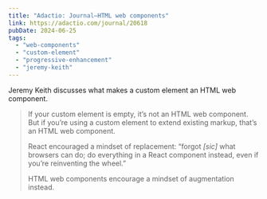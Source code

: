```yaml
---
title: "Adactio: Journal—HTML web components"
link: https://adactio.com/journal/20618
pubDate: 2024-06-25
tags:
  - "web-components"
  - "custom-element"
  - "progressive-enhancement"
  - "jeremy-keith"
---
```


Jeremy Keith discusses what makes a custom element an HTML web component.

> If your custom element is empty, it’s not an HTML web component. But if you’re using a custom element to extend existing markup, that’s an HTML web component.
>
> React encouraged a mindset of replacement: “forgot _[sic]_ what browsers can do; do everything in a React component instead, even if you’re reinventing the wheel.”
>
> HTML web components encourage a mindset of augmentation instead.
